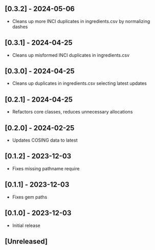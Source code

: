 ## [0.3.2] - 2024-05-06

- Cleans up more INCI duplicates in ingredients.csv by normalizing dashes

## [0.3.1] - 2024-04-25

- Cleans up misformed INCI duplicates in ingredients.csv

## [0.3.0] - 2024-04-25

- Cleans up duplicates in ingredients.csv selecting latest updates

## [0.2.1] - 2024-04-25

- Refactors core classes, reduces unnecessary allocations

## [0.2.0] - 2024-02-25

- Updates COSING data to latest

## [0.1.2] - 2023-12-03

- Fixes missing pathname require

## [0.1.1] - 2023-12-03

- Fixes gem paths

## [0.1.0] - 2023-12-03

- Initial release

## [Unreleased]
